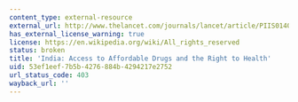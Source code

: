 ```yaml
---
content_type: external-resource
external_url: http://www.thelancet.com/journals/lancet/article/PIIS0140-6736(10)62042-9
has_external_license_warning: true
license: https://en.wikipedia.org/wiki/All_rights_reserved
status: broken
title: 'India: Access to Affordable Drugs and the Right to Health'
uid: 53ef1eef-7b5b-4276-884b-4294217e2752
url_status_code: 403
wayback_url: ''
---
```


